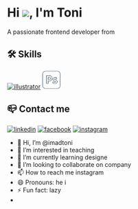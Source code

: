 
<h1>Hi <img src="https://media.giphy.com/media/hvRJCLFzcasrR4ia7z/giphy.gif" width="25px">, I'm Toni</h1>

<p>A passionate frontend developer from </p>

<h2>🛠 Skills</h2>
<p>

<a target="_blank" href="https://www.adobe.com/in/products/illustrator.html" target="_blank" style="display: inline-block;">
<img src="https://www.vectorlogo.zone/logos/adobe_illustrator/adobe_illustrator-icon.svg" alt="illustrator" width="42" height="42" />
</a>


<a target="_blank" href="https://www.photoshop.com/en" target="_blank" style="display: inline-block;">
<img src="https://raw.githubusercontent.com/devicons/devicon/master/icons/photoshop/photoshop-line.svg" alt="photoshop" width="42" height="42" />
</a>

</p>


<h2>📪 Contact me</h2>
<p>
<a target="_blank" href="grgergerg" target="_blank" style="display: inline-block;">
<img src="https://img.shields.io/badge/linkedin-logo?style=for-the-badge&logo=linkedin&logoColor=white&color=%230a77b6" alt="linkedin" />
</a>

<a target="_blank" href="fdgerge" target="_blank" style="display: inline-block;">
<img src="https://img.shields.io/badge/facebook-logo?style=for-the-badge&logo=facebook&logoColor=white&color=%230866ff" alt="facebook" />
</a>

<a target="_blank" href="sgergergergegerg" target="_blank" style="display: inline-block;">
<img src="https://img.shields.io/badge/instagram-logo?style=for-the-badge&logo=instagram&logoColor=white&color=%23F35369" alt="instagram" />
</a>

</p>

- 👋 Hi, I’m @imadtoni
- 👀 I’m interested in teaching
- 🌱 I’m currently learning designe
- 💞️ I’m looking to collaborate on company
- 📫 How to reach me instagram
- 😄 Pronouns: he i
- ⚡ Fun fact: lazy
- 

<!---
imadtoni/imadtoni is a ✨ special ✨ repository because its `README.md` (this file) appears on your GitHub profile.
You can click the Preview link to take a look at your changes.
--->
